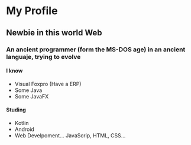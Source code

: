 # My Profile

## Newbie in this world Web

### An ancient programmer (form the MS-DOS age) in an ancient languaje, trying to evolve

#### I know

- Visual Foxpro (Have a ERP)
- Some Java 
- Some JavaFX

#### Studing

- Kotlin
- Android
- Web Develpoment... JavaScrip, HTML, CSS...
